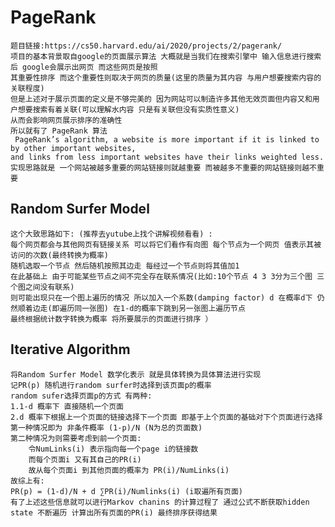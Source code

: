 # PageRank
    题目链接:https://cs50.harvard.edu/ai/2020/projects/2/pagerank/
    项目的基本背景取自google的页面展示算法 大概就是当我们在搜索引擎中 输入信息进行搜索后 google会展示出网页 而这些网页是按照
    其重要性排序 而这个重要性则取决于网页的质量(这里的质量为其内容 与用户想要搜索内容的关联程度) 
    但是上述对于展示页面的定义是不够完美的 因为网站可以制造许多其他无效页面但内容又和用户想要搜索有着关联(可以理解水内容 只是有关联但没有实质性意义)
    从而会影响网页展示排序的准确性
    所以就有了 PageRank 算法 
     PageRank’s algorithm, a website is more important if it is linked to by other important websites,
    and links from less important websites have their links weighted less.
    实现思路就是 一个网站被越多重要的网站链接则就越重要 而被越多不重要的网站链接则越不重要

## Random Surfer Model
    这个大致思路如下: (推荐去yutube上找个讲解视频看看) :
    每个网页都会与其他网页有链接关系 可以将它们看作有向图 每个节点为一个网页 值表示其被访问的次数(最终转换为概率)
    随机选取一个节点 然后随机按照其边走 每经过一个节点则将其值加1
    在此基础上 由于可能某些节点之间不完全存在联系情况(比如:10个节点 4 3 3分为三个图 三个图之间没有联系)
    则可能出现只在一个图上遍历的情况 所以加入一个系数(damping factor) d 在概率d下 仍然顺着边走(即遍历同一张图) 在1-d的概率下跳到另一张图上遍历节点
    最终根据统计数字转换为概率 将所要展示的页面进行排序 ）

## Iterative Algorithm
    将Random Surfer Model 数学化表示 就是具体转换为具体算法进行实现
    记PR(p) 随机进行random surfer时选择到该页面p的概率
    random sufer选择页面p的方式 有两种:
    1.1-d 概率下 直接随机一个页面
    2.d 概率下根据上一个页面的链接选择下一个页面 即基于上个页面的基础对下个页面进行选择
    第一种情况即为 非条件概率 (1-p)/N (N为总的页面数)
    第二种情况为则需要考虑到前一个页面:
        令NumLinks(i) 表示指向每一个page i的链接数
        而每个页面i 又有其自己的PR(i) 
        故从每个页面i 到其他页面的概率为 PR(i)/NumLinks(i)
    故综上有:
    PR(p) = (1-d)/N + d ∑PR(i)/Numlinks(i) (i取遍所有页面)
    有了上述这些信息就可以进行Markov chanins 的计算过程了 通过公式不断获取hidden state 不断遍历 计算出所有页面的PR(i) 最终排序获得结果
    